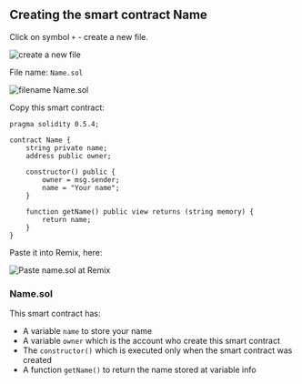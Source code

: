## Creating the smart contract Name

Click on symbol `+` - create a new file.

![create a new file](../../images/remix/image-10.png)

File name: `Name.sol`

![filename Name.sol](../../images/remix/image-11.png)

Copy this smart contract:

```solidity
pragma solidity 0.5.4;

contract Name {
    string private name;
    address public owner;

    constructor() public {
        owner = msg.sender;
        name = "Your name";
    }

    function getName() public view returns (string memory) {
        return name;
    }
}
```

Paste it into Remix, here:

![Paste name.sol at Remix](../../images/remix/image-12.png)

### Name.sol

This smart contract has:

* A variable `name` to store your name
* A variable `owner` which is the account who create this smart contract
* The `constructor()` which is executed only when the smart contract was created
* A function `getName()` to return the name stored at variable info
